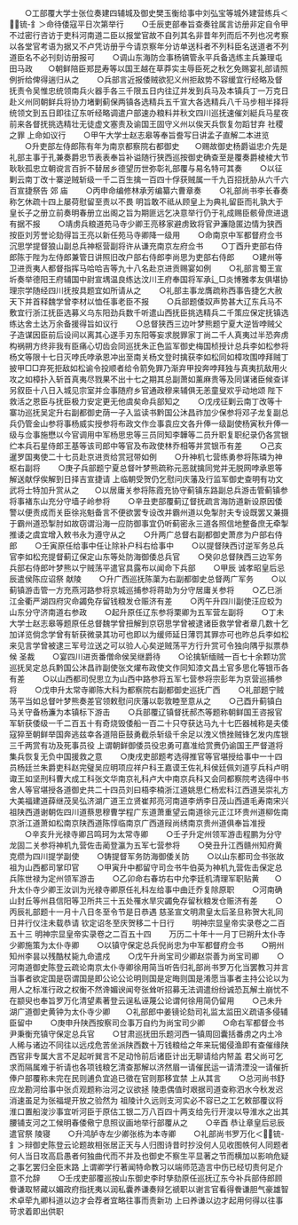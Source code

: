 <!-- { "loadSidebar": true } -->
　　○工部覆大学士张位奏建四辅城及御史樊玉衡给事中刘弘宝等城外建营练兵＜锍-釒＞命待倭寇平日次第举行
　　○壬辰吏部奉旨查奏铨属言访册非定自令甲不过密行咨访于吏科河南道二臣以报堂官故不自列其名非昔年列而后不列也况考察以各堂官考语为据又不卢凭访册乎今请京察年分访单送科者不列科臣名送道者不列道臣名不必刊刻访册报可
　　○调山东海防佥事杨镐管永平兵备选练主兵兼理屯田马政　　○朝鲜陪臣郑昆寿等以国王越在草莽实主辱臣死之秋乞免赐宴礼部请照例折给俾得遄归从之
　　○兵部言近报倭贼欲犯义州拒敌势不容缓宜行经略及督抚责令吴惟忠统领南兵火器手各三千限五日内往辽并发到兵马及本镇兵丁一万克日赴义州同朝鲜兵将协力堵剿蓟保两镇各选精兵五千宣大各选精兵八千马步相半择将统领文到五日即往辽东听经略调遣户部速办粮料并秋文四川巡抚速催刘綎兵马星夜前来各督抚挑选精壮无徒虚文塞责及谕国王固守义州以俟天兵恢复勿蹈甘弃  社稷之罪  上命如议行
　　○甲午大学士赵志皋等奉旨誊写日讲孟子直解二本进览
　　○升吏部左侍郎陈有年为南京都察院右都御史　　○赐故御史杨爵谥忠介先是礼部主事于孔兼奏爵忠节表表奉旨补谥随行狭西巡按御史确查至是覆奏爵棱棱大节耿耿孤忠立朝谠言百折不替居乡德望历世弥彰礼部覆与易名特可其奏
　　○以征剿云南丁改十寨逆贼斩级一千二百生擒一百四十俘获贼属一千九百招抚胁从六千六百宣捷祭告  郊  庙
　　○丙申命编修林承芳编纂六曹章奏
　　○礼部尚书李长春奏称乞休疏十四上屡荷慰留至责以不畏  明旨敢不祗从顾皇上为典礼留臣而礼孰大于皇长子之册立前奏明春册立出阁之旨为期匪远乞决意举行仍于礼成赐臣骸骨庶进退有据不报
　　○靖虏兵粮道苑马寺少卿王亮移家避虏致将官尹濂隐匿边情为狭西按臣刘芳誉论劾得旨王亮以新任苑马寺卿降一级用
　　○命南京中军都督府佥书沉思学提督狼山副总兵神枢营副将许从谦充南京左府佥书
　　○丁酉升吏部右侍郎陈于陛为左侍郎兼管日讲照旧改户部右侍郎李尚思为吏部右侍郎
　　○建州等卫进贡夷人都督指挥马哈哈吉等九十八名赴京进贡赐宴如例
　　○礼部言蜀王宣圻奏举德阳王府辅国中尉宣堣温良练达汶川王府奉国将军承辶□炎博雅孝友俱堪协理宗学随经四川抚按具题宜如所请从之
　　○礼部主事龙膺疏称西事告捷乞大赦天下并首释魏学曾李材以恤任事老臣不报
　　○兵部题倭奴声势甚大辽东兵马不敷宜行浙江抚臣选募义乌东阳劲兵数千听遣山西抚臣挑选精兵二千策应保定抚镇选练达舍土达万余备援得旨如议行
　　○总督狭西三边叶梦熊题宁夏大逆皆哱贼父子造谋因臣前后设间以离其心遂手刃东阳等妄求脱罪家丁尚二千人真夷过半恐奔虏构祸朔方终非我有臣痛心切齿会同巡抚朱正色监军御史梅国桢授计总兵李如松参将杨文等限十七日灭哱氏哱承恩冲出至南关杨文登时擒获李如松同如樟攻围哱拜贼丁披甲□□弃死拒敌如松谕令投顺者给令箭免罪乃渐弃甲投奔哱拜独与真夷抗敌用火攻之如樟扑入斩首真夷尽戮果不出十七之期其总副萧如薰麻贵等及同谋诸臣候查详另叙臣十八日入城见宗室并佥事随府乡官通政穆来辅俱无恙童叟欢乎动地颂  陛下救活之恩臣与抚臣极力安定更无他虞矣命兵部知之
　　○戊戌征剿云南丁改等十寨功巡抚吴定升右副都御史荫一子入监读书黔国公沐昌祚加少保参将邓子龙复副总兵仍管金山参将事杨威实授参将布政文作佥事袁应文各升俸一级副使杨寅秋升俸一级与佥事施懋以今官调用中军杨思忠等三员同知李韡等二员升职复职纪录仍各赏银纻本兵石星侍郎王基等该司郎中等官及布政使林乔相等并赏银币有差
　　○己亥暹罗国夷使二十七员赴京进贡给赏冠带如例
　　○升神机七营练勇参将陈璘为神枢右副将
　　○庚子兵部题宁夏总督叶梦熊疏称元恶就擒同党并无脱网哱承恩等解送献俘俟解到日择吉宣捷请  上临朝受贺仍乞慰问庆藩及行监军御史查明有功文武将士特加升赏从之　　○以居庸关参将陈霞充协守蓟镇东路副总兵游击管蓟镇参将事褚东山充分守墙子岭参将
　　○辛丑吏部覆蓟辽督抚疏言海防道新设原因倭警以便责成而关臣徐兆魁备言不便欲罢专设改并霸州道以免掣肘夫专设既罢又兼摄于霸州道恐掣肘如故窃谓沿海一应防御事宜仍听蓟密永三道各照信地整备庶无牵掣推诿之虞宜增入敕书永为遵守从之
　　○升两广总督右副都御史萧彦为户部右侍郎
　　○壬寅原任给事中任让除补户科右给事中
　　○以提督陕西讨逆军务总兵官李如松充提督蓟辽保定山东等处防海御倭总兵官
　　○癸卯总督陕西三边军务兵部右侍郎叶梦熊以宁贼荡平遣官具露布以闻命下兵部
　　○甲辰  诚孝昭皇后忌辰遣侯陈应诏祭  献陵
　　○升广西巡抚陈蕖为右副都御史总督两广军务
　　○以蓟镇游击管一方充燕河路参将京城巡捕参将蒋助为分守居庸关参将
　　○乙巳浙江金衢严湖四府灾命蠲免存留钱粮发仓赈济有差
　　○丙午升四川副使汪应蛟为山东分守济南道右参政
　　○起升原任辽东参将栗卿为五军营左副将
　　○丁未大学士赵志皋等题原任总督魏学曾扭解到京窃思学曾被逮诸臣救学曾者章几数十乞加详览倘念学曾有斩获微录其功可也即以为缓师延日薄罚其罪亦可也昨总兵李如松来见言学曾被逮三军号泣送之可以验人心矣逆贼荡平方行升赏可令独向隅乎拟票恭候  圣裁
　　○宴四川进贡番僧命侯吴继爵待
　　○论擒斩缅贼一百七十余颗功赏巡抚吴定总兵黔国公沐昌祚副使张文燿布政使文作同知漆文昌土官多思化等银币各有差
　　○以山西都司倪思立为山西中路参将五军七营参将宗彭年为京营巡捕参将
　　○戊申升太常寺卿陈大科为都察院右副都御史巡抚广西
　　○礼部题宁贼荡平当如总督叶梦熊奏差官领敕慰问庆藩以彰敦睦至意从之
　　○己酉升蓟镇白马关守备杨濂为本镇标下游击
　　○兵部覆辽镇督抚郝杰等题称朝鲜国王咨报官军斩获倭级一千二百五十有奇烧毁倭船一百二十只夺获达马九十七匹器械称是夫倭寇猝至朝鲜举国奔逃兹幸各道陪臣鼓勇截杀斩级千余足以洩义愤挫贼锋乞发内库银三千两赏有功及死事员役  上谓朝鲜御倭员役忠勇可嘉准给赏赉仍谕国王严督道将集兵恢复无负中国援救之意
　　○庚戌吏部题考选得推官等官堪授给事中一十四员杨廷兰朱爵吏科赵完璧吴应明项应祥户科王嘉谟王佐礼科侯廷佩刘道亨兵科卢明诹王如坚刑科曹大成工科张文华南京礼科卢大中南京兵科又会同都察院考选得中书舍人等官堪授各道御史共二十四员刘曰梧李楠浙江道姚思仁杨宏科江西道吴崇礼方大美福建道薛继茂吴弘济湖广道王立贤崔邦亮河南道李炳李日茂山西道毛寿南宋兴祖陕西道谢朝佐四川道蔡思穆曹学程广东道萧重望云南道徐元正江环贵州道柳佐南京浙江道萧如松南京陕西道陈惇临南京广西道叚尚绣南京贵州道俱奉旨准授
　　○辛亥升光禄寺卿吕鸣珂为太常寺卿
　　○壬子升定州领军游击程鹏为分守龙固二关参将神机九营佐击蔺登瀛为五军七营参将
　　○癸丑升江西赣州知府黄克缵为四川提学副使
　　○铸提督军务防海御倭关防
　　○以山东都司佥书张故祖为山西都司掌印官
　　○甲寅升中都留守司佥书牛伯英为神机九营佐击保定总兵陈世禄为定州领军游击
　　○乙卯命右春坊右中允李廷机清理军职贴黄　　○升太仆寺少卿王汝训为光禄寺卿原任礼科左给事中曲迁乔复除原职
　　○河南确山封丘等州县信阳等卫所共三十五处罹水旱灾蠲免存留秋粮发仓赈济有差
　　○丙辰礼部题十一月十八日冬至令节是日恭遇  慈圣宣文明肃皇太后圣旦称贺大礼同日并行仪注未载恭请  钦定诏冬至庆贺移二十日行
　　明神宗显皇帝实录卷之二百五十三
明神宗显皇帝实录卷之二百五十四
　　万历二十年十一月丁巳朔升太仆寺少卿施策为太仆寺卿
　　○以镇守保定总兵倪尚忠为中军都督府佥书
　　○朔州知州李昙以残酷杖毙九命遣戍
　　○戊午升尚宝司少卿赵崇善为尚宝司卿
　　○河南道御史陈登云疏论南京太仆寺卿徐用简当听告归礼部尚书罗万化当罢教习并言当事者欲定国是窃谓国是即公论公论明则国是定晦则国是淆愿当事者主持公论以为用人之标准行政之权衡不然谗媚谀闻夸张耸听招募无法调遣纷纷诚恐瓦解土崩忧不在颛臾也奉旨罗万化清望素著登云逞私诬蔑公论谓何徐用简仍留用
　　○己未升湖广道御史黄钟为太仆寺少卿　　○礼部郎中姜镜论劾司礼监太监田义疏语多侵辅臣留中
　　○庚申升陕西按察司佥事万自约为尚宝司少卿
　　○命右军都督佥书尹秉衡充镇守保定总兵官
　　○甘肃巡抚田乐题河西一镇周回囊括番虏之内土冷人稀与诸边不同往以远戍危苦坐派陕西数十万钱粮给之年来玩愒侵渔即有查催缘陕西官非专属大言不足起听巽言不足动怜前后诸臣计出无聊请给内帑盖  君父尚可乞求而隔属难于祈请也各项钱粮乞清查那解以济然眉一请催民运一请清湮没一请催折俸户部覆称未完在民则逋负宜追已徵在官则那移宜禁  上从其言
　　○总河尚书舒应龙勘河给事中张贞观题称治河之议欲拯  陵患偶值时艰据司道查称泗水今秋发迟消速虽足为张福堤开放之验然为  祖陵计久远则支河实必不容已之工乞敕部覆议将淮口置船浚沙事宜听河臣于原估工银二万八百四十两支给先行开浚以导淮水之出其腰铺支河之工候明春倭儆宁息照议画地举行部覆从之
　　○辛酉  恭让章皇后忌辰遣官祭  陵寝
　　○升鸿胪寺左少卿张栋为本寺卿
　　○礼部尚书罗万化＜锍-釒＞辩御史陈登云论题故相张居正天与人归图诗昔时抄没何人见收图帙何人同题者何人当日攻高启愚者何独曲代而不并及也御史不察生平显著之节而横加以影响危疑之事乞罢归全臣末路  上谓卿学行著闻特命教习以端师范造言中伤已经切责何足介意不允辞
　　○壬戌吏部覆巡按山东御史李时孳劾原任巡抚辽东今补兵部侍郎顾餋谦取帑藏以媚政府指抚夷以润私囊养谦奏辩乞禠职以谢言官看得餋谦胆气豪雄智术卓荦九卿科道以边才会荐者宜略往事而责新功  上曰养谦以边才起用何得以往事苛求着即出供职
